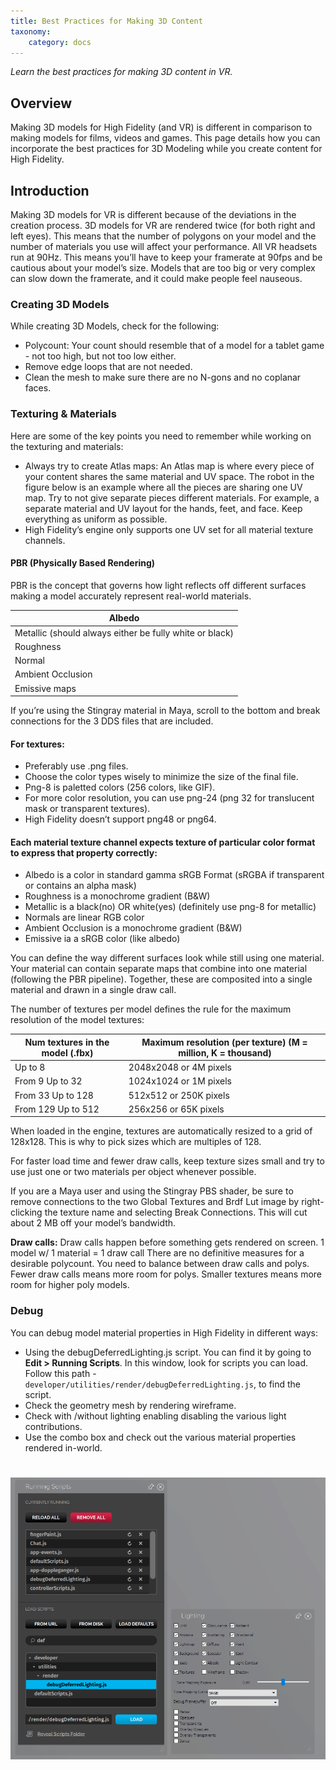 ```yaml
---
title: Best Practices for Making 3D Content
taxonomy:
    category: docs
---
```


*Learn the best practices for making 3D content in VR.*

## Overview

Making 3D models for High Fidelity (and VR) is different in comparison to making models for films, videos and games. This page details how you can incorporate the best practices for 3D Modeling while you create content for High Fidelity.

## Introduction

Making 3D models for VR is different because of the deviations in the creation process. 3D models for VR are rendered twice (for both right and left eyes). This means that the number of polygons on your model and the number of materials you use will affect your performance. All VR headsets run at 90Hz. This means you’ll have to keep your framerate at 90fps and be cautious about your model’s size. Models that are too big or very complex can slow down the framerate, and it could make people feel nauseous.

### Creating 3D Models

While creating 3D Models, check for the following:

- Polycount: Your count should resemble that of a model for a tablet game - not too high, but not too low either.
- Remove edge loops that are not needed.
- Clean the mesh to make sure there are no N-gons and no coplanar faces.

### Texturing & Materials

Here are some of the key points you need to remember while working on the texturing and materials:

- Always try to create Atlas maps: An Atlas map is where every piece of your content shares the same material and UV space. The robot in the figure below is an example where all the pieces are sharing one UV map. Try to not give separate pieces different materials. For example, a separate material and UV layout for the hands, feet, and face. Keep everything as uniform as possible.
- High Fidelity’s engine only supports one UV set for all material texture channels.

#### PBR (Physically Based Rendering)

PBR is the concept that governs how light reflects off different surfaces making a model accurately represent real-world materials.

| Albedo                                   |
| ---------------------------------------- |
| Metallic (should always either be fully white or black) |
| Roughness                                |
| Normal                                   |
| Ambient Occlusion                        |
| Emissive maps                            |

If you’re using the Stingray material in Maya, scroll to the bottom and break connections for the 3 DDS files that are included.

#### For textures:

- Preferably use .png files.
- Choose the color types wisely to minimize the size of the final file.
- Png-8 is paletted colors (256 colors, like GIF).
- For more color resolution, you can use png-24 (png 32 for translucent mask or transparent textures).
- High Fidelity doesn’t support png48 or png64.

#### Each material texture channel expects texture of particular color format to express that property correctly:

- Albedo is a color in standard gamma sRGB Format (sRGBA if transparent or contains an alpha mask)
- Roughness is a monochrome gradient (B&W)
- Metallic is a black(no) OR white(yes) (definitely use png-8 for metallic)
- Normals are linear RGB color
- Ambient Occlusion is a monochrome gradient (B&W)
- Emissive ia a sRGB color (like albedo)

You can define the way different surfaces look while still using one material. Your material can contain separate maps that combine into one material (following the PBR pipeline). Together, these are composited into a single material and drawn in a single draw call.

The number of textures per model defines the rule for the maximum resolution of the model textures:

| Num textures in the model (.fbx) | Maximum resolution (per texture) (M = million, K = thousand) |
| -------------------------------- | ---------------------------------------- |
| Up to 8                          | 2048x2048 or 4M pixels                   |
| From 9 Up to 32                  | 1024x1024 or 1M pixels                   |
| From 33 Up to 128                | 512x512 or 250K pixels                   |
| From 129 Up to 512               | 256x256 or 65K pixels                    |

When loaded in the engine, textures are automatically resized to a grid of 128x128. This is why to pick sizes which are multiples of 128.

For faster load time and fewer draw calls, keep texture sizes small and try to use just one or two materials per object whenever possible.

If you are a Maya user and using the Stingray PBS shader, be sure to remove connections to the two Global Textures and Brdf Lut image by right-clicking the texture name and selecting Break Connections. This will cut about 2 MB off your model’s bandwidth.

**Draw calls:** Draw calls happen before something gets rendered on screen. 1 model w/ 1 material = 1 draw call There are no definitive measures for a desirable polycount. You need to balance between draw calls and polys. Fewer draw calls means more room for polys. Smaller textures means more room for higher poly models.

### Debug

You can debug model material properties in High Fidelity in different ways:

- Using the debugDeferredLighting.js script. You can find it by going to **Edit > Running Scripts**. In this window, look for scripts you can load. Follow this path - `developer/utilities/render/debugDeferredLighting.js`, to find the script.
- Check the geometry mesh by rendering wireframe.
- Check with /without lighting enabling disabling the various light contributions.
- Use the combo box and check out the various material properties rendered in-world.


![](debug-deferred-lighting.PNG)
=======

